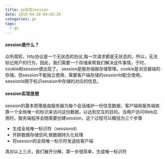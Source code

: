 ```yaml
---
title: go实现session
date: 2018-04-28 09:45:28
categories: go
tags:
  - go
---
```

#### session是什么？
众所周知，http协议是一个无状态的协议,每一次请求都是无状态的，所以，无法标记用户的行为，因此，我们需要一个存储来帮我们解决这件事情。于时，cookie和session便出现了。
session是服务端做存储管理，cookie是浏览器端的存储。但session不能独立使用，需要客户端存储的sessionId配合使用，sessionId用于标识session中存储的对应的信息。

#### session实现思想
session的基本原理是由服务器为每个会话维护一份信息数据，客户端和服务端依靠一个全局唯一的标识来访问这份数据，以达到交互的目的。当用户访问Web应用时，服务端程序会随需要创建session，这个过程可以概括为三个步骤

- 生成全局唯一标识符（sessionid)
- 开辟数据存储空间,做数据持久化处理
- 将session的全局唯一标示符发送给客户端

真对以上三点，我们展开分解，第一步很简单，生成唯一标识符
